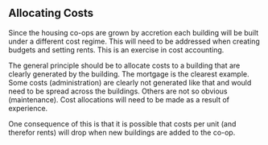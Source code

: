 ## Allocating Costs

Since the housing co-ops are grown by accretion each building will be built under a different cost regime.  This will need to be addressed when creating budgets and setting rents.  This is an exercise in cost accounting.

The general principle should be to allocate costs to a building that  are clearly generated by the building.  The mortgage is the clearest example.  Some costs (administration) are clearly not generated like that and would need to be spread across the buildings.  Others are not so obvious (maintenance).  Cost allocations will need to be made as a result of experience.

One consequence of this is that it is possible that costs per unit (and therefor rents) will drop when new buildings are added to the co-op.
